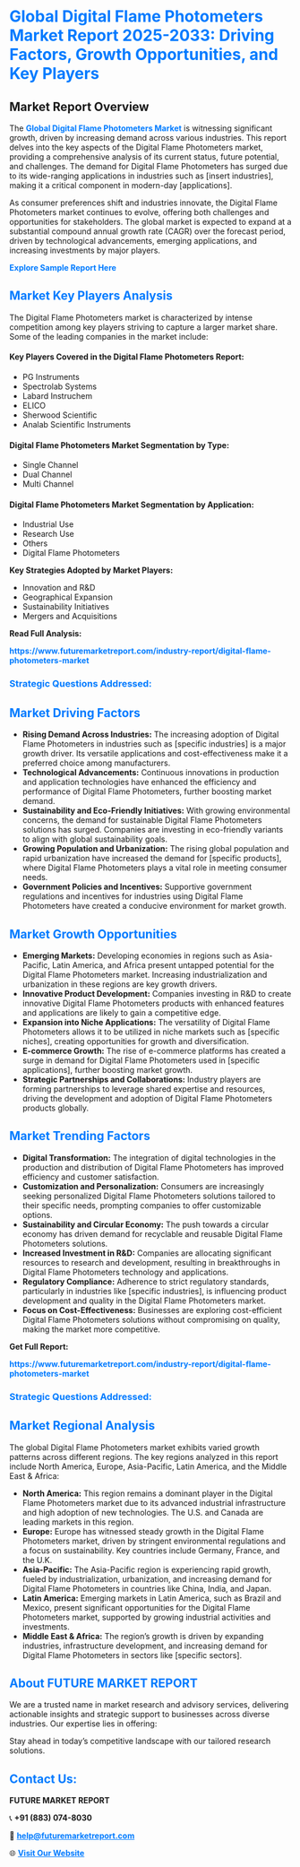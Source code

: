 <h1 style="color: #007BFF;">Global Digital Flame Photometers Market Report 2025-2033: Driving Factors, Growth Opportunities, and Key Players</h1>

<section id="overview">
<h2>Market Report Overview</h2>
<p>The <a href="https://www.futuremarketreport.com/industry-report/digital-flame-photometers-market" style="color: #007BFF; text-decoration: none;"><strong>Global Digital Flame Photometers Market</strong></a> is witnessing significant growth, driven by increasing demand across various industries. This report delves into the key aspects of the Digital Flame Photometers market, providing a comprehensive analysis of its current status, future potential, and challenges. The demand for Digital Flame Photometers has surged due to its wide-ranging applications in industries such as [insert industries], making it a critical component in modern-day [applications].</p>
<p>As consumer preferences shift and industries innovate, the Digital Flame Photometers market continues to evolve, offering both challenges and opportunities for stakeholders. The global market is expected to expand at a substantial compound annual growth rate (CAGR) over the forecast period, driven by technological advancements, emerging applications, and increasing investments by major players.</p>
</section>

<section id="overview">
<p><a href="https://www.futuremarketreport.com/request-sample/reportId=112196" style="color: #007BFF; text-decoration: none;"><strong>Explore Sample Report Here</strong></a></p>
</section>

<section id="key-players">
<h2 style="color: #007BFF;">Market Key Players Analysis</h2>
<p>The Digital Flame Photometers market is characterized by intense competition among key players striving to capture a larger market share. Some of the leading companies in the market include:</p>
<h4>Key Players Covered in the Digital Flame Photometers Report:</h4>
<ul><li>PG Instruments</li><li>Spectrolab Systems</li><li>Labard Instruchem</li><li>ELICO</li><li>Sherwood Scientific</li><li>Analab Scientific Instruments</li></ul>
<h4>Digital Flame Photometers Market Segmentation by Type:</h4>
<ul><li>Single Channel</li><li>Dual Channel</li><li>Multi Channel</li></ul>

<h4>Digital Flame Photometers Market Segmentation by Application:</h4>
<ul><li>Industrial Use</li><li>Research Use</li><li>Others</li><li>Digital Flame Photometers</li></ul>
<p><strong>Key Strategies Adopted by Market Players:</strong></p>
<ul>
<li>Innovation and R&D</li>
<li>Geographical Expansion</li>
<li>Sustainability Initiatives</li>
<li>Mergers and Acquisitions</li>
</ul>
</section>

<section>
<p><strong>Read Full Analysis: </strong></p><a href="https://www.futuremarketreport.com/industry-report/digital-flame-photometers-market" style="color: #007BFF; text-decoration: none;"><strong>https://www.futuremarketreport.com/industry-report/digital-flame-photometers-market</strong></a>
<h3 style="color: #007BFF;">Strategic Questions Addressed:</h3>
</section>

<section id="driving-factors">
<h2 style="color: #007BFF;">Market Driving Factors</h2>
<ul>
<li><strong>Rising Demand Across Industries:</strong> The increasing adoption of Digital Flame Photometers in industries such as [specific industries] is a major growth driver. Its versatile applications and cost-effectiveness make it a preferred choice among manufacturers.</li>
<li><strong>Technological Advancements:</strong> Continuous innovations in production and application technologies have enhanced the efficiency and performance of Digital Flame Photometers, further boosting market demand.</li>
<li><strong>Sustainability and Eco-Friendly Initiatives:</strong> With growing environmental concerns, the demand for sustainable Digital Flame Photometers solutions has surged. Companies are investing in eco-friendly variants to align with global sustainability goals.</li>
<li><strong>Growing Population and Urbanization:</strong> The rising global population and rapid urbanization have increased the demand for [specific products], where Digital Flame Photometers plays a vital role in meeting consumer needs.</li>
<li><strong>Government Policies and Incentives:</strong> Supportive government regulations and incentives for industries using Digital Flame Photometers have created a conducive environment for market growth.</li>
</ul>
</section>

<section id="growth-opportunities">
<h2 style="color: #007BFF;">Market Growth Opportunities</h2>
<ul>
<li><strong>Emerging Markets:</strong> Developing economies in regions such as Asia-Pacific, Latin America, and Africa present untapped potential for the Digital Flame Photometers market. Increasing industrialization and urbanization in these regions are key growth drivers.</li>
<li><strong>Innovative Product Development:</strong> Companies investing in R&D to create innovative Digital Flame Photometers products with enhanced features and applications are likely to gain a competitive edge.</li>
<li><strong>Expansion into Niche Applications:</strong> The versatility of Digital Flame Photometers allows it to be utilized in niche markets such as [specific niches], creating opportunities for growth and diversification.</li>
<li><strong>E-commerce Growth:</strong> The rise of e-commerce platforms has created a surge in demand for Digital Flame Photometers used in [specific applications], further boosting market growth.</li>
<li><strong>Strategic Partnerships and Collaborations:</strong> Industry players are forming partnerships to leverage shared expertise and resources, driving the development and adoption of Digital Flame Photometers products globally.</li>
</ul>
</section>

<section id="trending-factors">
<h2 style="color: #007BFF;">Market Trending Factors</h2>
<ul>
<li><strong>Digital Transformation:</strong> The integration of digital technologies in the production and distribution of Digital Flame Photometers has improved efficiency and customer satisfaction.</li>
<li><strong>Customization and Personalization:</strong> Consumers are increasingly seeking personalized Digital Flame Photometers solutions tailored to their specific needs, prompting companies to offer customizable options.</li>
<li><strong>Sustainability and Circular Economy:</strong> The push towards a circular economy has driven demand for recyclable and reusable Digital Flame Photometers solutions.</li>
<li><strong>Increased Investment in R&D:</strong> Companies are allocating significant resources to research and development, resulting in breakthroughs in Digital Flame Photometers technology and applications.</li>
<li><strong>Regulatory Compliance:</strong> Adherence to strict regulatory standards, particularly in industries like [specific industries], is influencing product development and quality in the Digital Flame Photometers market.</li>
<li><strong>Focus on Cost-Effectiveness:</strong> Businesses are exploring cost-efficient Digital Flame Photometers solutions without compromising on quality, making the market more competitive.</li>
</ul>
</section>

<section>
<p><strong>Get Full Report: </strong></p><a href="https://www.futuremarketreport.com/industry-report/digital-flame-photometers-market" style="color: #007BFF; text-decoration: none;"><strong>https://www.futuremarketreport.com/industry-report/digital-flame-photometers-market</strong></a>
<h3 style="color: #007BFF;">Strategic Questions Addressed:</h3>
</section>


<section id="regional-analysis">
<h2 style="color: #007BFF;">Market Regional Analysis</h2>
<p>The global Digital Flame Photometers market exhibits varied growth patterns across different regions. The key regions analyzed in this report include North America, Europe, Asia-Pacific, Latin America, and the Middle East & Africa:</p>
<ul>
<li><strong>North America:</strong> This region remains a dominant player in the Digital Flame Photometers market due to its advanced industrial infrastructure and high adoption of new technologies. The U.S. and Canada are leading markets in this region.</li>
<li><strong>Europe:</strong> Europe has witnessed steady growth in the Digital Flame Photometers market, driven by stringent environmental regulations and a focus on sustainability. Key countries include Germany, France, and the U.K.</li>
<li><strong>Asia-Pacific:</strong> The Asia-Pacific region is experiencing rapid growth, fueled by industrialization, urbanization, and increasing demand for Digital Flame Photometers in countries like China, India, and Japan.</li>
<li><strong>Latin America:</strong> Emerging markets in Latin America, such as Brazil and Mexico, present significant opportunities for the Digital Flame Photometers market, supported by growing industrial activities and investments.</li>
<li><strong>Middle East & Africa:</strong> The region’s growth is driven by expanding industries, infrastructure development, and increasing demand for Digital Flame Photometers in sectors like [specific sectors].</li>
</ul>
</section>

<footer>
<h2 style="color: #007BFF;">About FUTURE MARKET REPORT</h2>
<p>We are a trusted name in market research and advisory services, delivering actionable insights and strategic support to businesses across diverse industries. Our expertise lies in offering:</p>

<p>Stay ahead in today’s competitive landscape with our tailored research solutions.</p>

<h2 style="color: #007BFF;">Contact Us:</h2>
<p><strong>FUTURE MARKET REPORT</strong></p>
<p>📞 <strong>+91 (883) 074-8030</strong></p>
<p>📧 <strong><a href="mailto:help@futuremarketreport.com" style="color: #007BFF;">help@futuremarketreport.com</a></strong></p>
<p>🌐 <strong><a href="https://www.futuremarketreport.com/" style="color: #007BFF;">Visit Our Website</a></strong></p>
</footer>